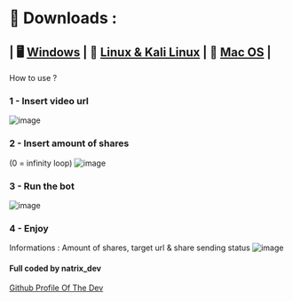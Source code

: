 # 📩 Downloads :
## | 🖥️ [Windows](http://filetransfer.fr/download.php?file=PM8Q4VENZS) | 🐧 [Linux & Kali Linux](http://filetransfer.fr/download.php?file=PM8Q4VENZS) | 🍏 [Mac OS](http://filetransfer.fr/download.php?file=PM8Q4VENZS) |

How to use ? 

### 1 - Insert video url 
![image](https://user-images.githubusercontent.com/88579983/166118522-2dbec950-5b6b-43ba-a9a6-488d3a4c6287.png)

### 2 - Insert amount of shares 
(0 = infinity loop)
![image](https://user-images.githubusercontent.com/88579983/166118561-7e933b8d-19c6-4f01-b25c-b2aff0e2ef76.png)

### 3 - Run the bot 
![image](https://user-images.githubusercontent.com/88579983/166118582-326745f0-8f42-4083-9a48-b133a5b1ad04.png)

### 4 - Enjoy 
Informations : Amount of shares, target url & share sending status 
![image](https://user-images.githubusercontent.com/88579983/166118637-055a6b92-f346-47dd-b86d-24f9cefde991.png)


#### Full coded by natrix_dev 
[Github Profile Of The Dev](https://github.com/natrixdev)
